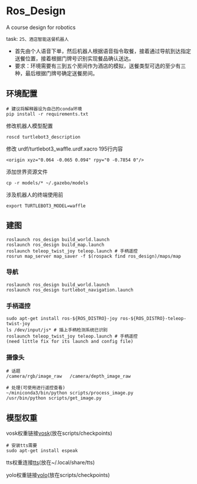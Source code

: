# Ros_Design
A course design for robotics

task:
`25、酒店智能送餐机器人 `
- 首先由个人语音下单，然后机器人根据语音指令取餐，接着通过导航到达指定送餐位置，接着根据门牌号识别实现餐品确认送达。
- 要求：环境需要有三到五个房间作为酒店的模拟，送餐类型可选的至少有三种，最后根据门牌号确定送餐房间。
  
## 环境配置
```
# 建议将解释器设为自己的conda环境
pip install -r requirements.txt
```
修改机器人模型配置
```
roscd turtlebot3_description
```
修改 urdf/turtlebot3_waffle.urdf.xacro 195行内容
```
<origin xyz="0.064 -0.065 0.094" rpy="0 -0.7854 0"/>
```
添加世界资源文件
```
cp -r models/* ~/.gazebo/models
```
涉及机器人的终端使用前
```
export TURTLEBOT3_MODEL=waffle
```
## 建图
```
roslaunch ros_design build_world.launch
roslaunch ros_design build_map.launch
roslaunch teleop_twist_joy teleop.launch # 手柄遥控
rosrun map_server map_saver -f $(rospack find ros_design)/maps/map
```

### 导航
```
roslaunch ros_design build_world.launch
roslaunch ros_design turtlebot_navigation.launch
```

### 手柄遥控
```
sudo apt-get install ros-${ROS_DISTRO}-joy ros-${ROS_DISTRO}-teleop-twist-joy
ls /dev/input/js* # 插上手柄检测系统已识别 
roslaunch teleop_twist_joy teleop.launch # 手柄遥控
(need little fix for its launch and config file)
```

### 摄像头
```
# 话题
/camera/rgb/image_raw   /camera/depth_image_raw

# 处理(可使用进行遥控查看)
~/miniconda3/bin/python scripts/process_image.py
/usr/bin/python scripts/get_image.py

```

## 模型权重
vosk权重链接[vosk](https://alphacephei.com/vosk/models)(放在scripts/checkpoints)

```
# 安装tts需要
sudo apt-get install espeak
```
tts权重连接[tts](https://coqui.gateway.scarf.sh/v0.6.1_models/tts_models--zh-CN--baker--tacotron2-DDC-GST.zip)(放在~/.local/share/tts)

yolo权重链接[yolo](https://drive.google.com/file/d/1TsKEgMmDxBiGm7AFvVJ0QGOUlJRjUzog/view?usp=sharing)(放在scripts/checkpoints)

